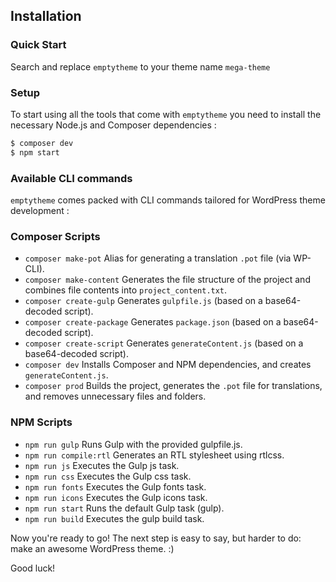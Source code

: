 Installation
---------------

### Quick Start

Search and replace `emptytheme` to your theme name `mega-theme`


### Setup

To start using all the tools that come with `emptytheme`  you need to install the necessary Node.js and Composer dependencies :

```sh
$ composer dev
$ npm start
```

### Available CLI commands

`emptytheme` comes packed with CLI commands tailored for WordPress theme development :

### Composer Scripts
- `composer make-pot`           Alias for generating a translation `.pot` file (via WP-CLI).
- `composer make-content`       Generates the file structure of the project and combines file contents into `project_content.txt`.
- `composer create-gulp`        Generates `gulpfile.js` (based on a base64-decoded script).
- `composer create-package`     Generates `package.json` (based on a base64-decoded script).
- `composer create-script`      Generates `generateContent.js` (based on a base64-decoded script).
- `composer dev`                Installs Composer and NPM dependencies, and creates `generateContent.js`.
- `composer prod`               Builds the project, generates the `.pot` file for translations, and removes unnecessary files and folders.

### NPM Scripts
- `npm run gulp`	    Runs Gulp with the provided gulpfile.js.
- `npm run compile:rtl`	Generates an RTL stylesheet using rtlcss.
- `npm run js`	        Executes the Gulp js task.
- `npm run css`	        Executes the Gulp css task.
- `npm run fonts`	    Executes the Gulp fonts task.
- `npm run icons`	    Executes the Gulp icons task.
- `npm run start`	    Runs the default Gulp task (gulp).
- `npm run build`	    Executes the gulp build task.

Now you're ready to go! The next step is easy to say, but harder to do: make an awesome WordPress theme. :)

Good luck!
